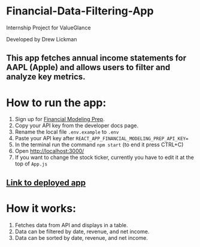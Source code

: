 # Financial-Data-Filtering-App
Internship Project for ValueGlance

Developed by Drew Lickman

This app fetches annual income statements for AAPL (Apple) and allows users to filter and analyze key metrics.
---

# How to run the app:
1. Sign up for [Financial Modeling Prep](https://site.financialmodelingprep.com/developer/docs).
2. Copy your API key from the developer docs page.
3. Rename the local file `.env.example` to `.env`
4. Paste your API key after `REACT_APP_FINANCIAL_MODELING_PREP_API_KEY=`
5. In the terminal run the command `npm start` (to end it press CTRL+C)
6. Open [http://localhost:3000/](http://localhost:3000/)
7. If you want to change the stock ticker, currently you have to edit it at the top of `App.js`

## [Link to deployed app](https://valueglance.com/)

# How it works:
1. Fetches data from API and displays in a table.
2. Data can be filtered by date, revenue, and net income.
3. Data can be sorted by date, revenue, and net income.